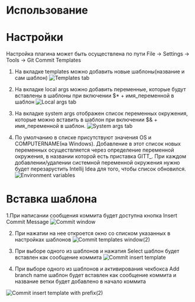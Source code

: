 # Использование

# Настройки

Настройка плагина может быть осуществлена по пути File -> Settings -> Tools -> Git Commit Templates
1. На вкладке templates можно добавить новые шаблоны(название и сам шаблон)
  ![Templates tab](../images/settings_templates_tab.png)

2. На вкладке local args можно добавить переменные, которые будут вставлены в шаблоны при включении $* + имя_переменной в шаблон
  ![Local args tab](../images/settings_local_args_tab.png)

3. На вкладке system args отображен список переменных окружения, которые можно вставить в шаблон при включении $& + имя_переменной в шаблон.
  ![System args tab](../images/settings_sys_args_tab.png)

4. По умолчанию в списке присутствуют значения OS и COMPUTERNAME(на Windows). Добавление в этот список новых переменных осуществляется через определение переменной окружения, в названии которой есть приставка GITT_. При каждом добавлении/удалении системной переменной окружения нужно будет перезарустить Intellij Idea для того, чтобы список обновился.
  ![Environment variables](../images/environment_variables.png)


# Вставка шаблона

1.При написании сообщения коммита будет доступна кнопка Insert Commit Message
  ![Commit window](../images/commit_window.png)

2. При нажатии на нее откроется окно со списком указанных в настройках шаблонов
  ![Commit templates window(2)](../images/commit_templates_window.png)

3. При выборе одного из шаблонов и нажатия Select шаблон будет вставлен как сообщение коммита
  ![Commit insert template](../images/commit_insert_template.png)

4. При выборе одного из шаблонов и активирования чекбокса Add branch name шаблон будет вставлен 
   как сообщение коммита и название ветки будет добавлено в начало коммита
  
  ![Commit insert template with prefix(2)](../images/commit_insert_template_with_prefix.png)

